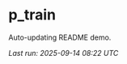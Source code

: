 # p_train

Auto-updating README demo.

<!--START_SECTION:status-->
_Last run: 2025-09-14 08:22 UTC_
<!--END_SECTION:status-->




























































































































































































































































































































































































































































































































































































